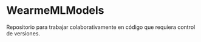 # WearmeMLModels

Repositorio para trabajar colaborativamente en código que requiera control de versiones.
